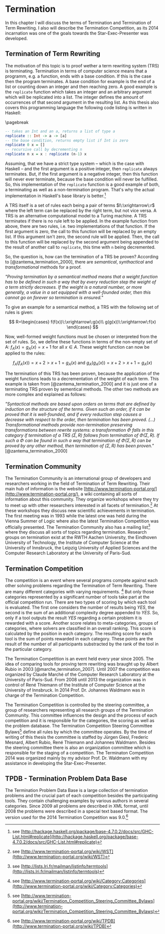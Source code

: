 # Termination

In this chapter I will discuss the terms of Termination and Termination of Term Rewriting. I also will describe the Termination Competition, as its 2014 incarnation was one of the goals towards the Star-Exec-Presenter was developed.

## Termination of Term Rewriting

The motivation of this topic is to proof wether a term rewriting system (TRS) is terminating. Termination in terms of computer science means that a programm, e.g. a function, ends with a base condition. If this is the case then the program terminates. A base condition for example is the end of a list or counting down an integer and then reaching zero. A good example is the `replicate` function which takes an integer and an arbitrary argument which will be replicated into a list. The integer defines the amount of occurrences of that second argument in the resulting list. As this thesis also covers this programming language the following code listing is written in Haskell:

\pagebreak

```haskell
-- takes an Int and an a, returns a list of type a
replicate :: Int -> a -> [a]
-- the base condition, returns empty list if Int is zero
replicate 0 x = []
-- recursive call by decrementing n
replicate n x = x : replicate (n-1) x
```

Assuming, that we have a strict type system – which is the case with Haskell – and the first argument is a positive integer, then `replicate` always terminates. But, if the first argument is a negative integer, then this function will never ever terminate, because the base condition will never be fulfilled. So, this implementation of the `replicate` function is a good example of both, a terminating as well as a non-termination program. That's why the actual implementation in Haskell's base library is better.[^replicate]

[^replicate]: see [http://hackage.haskell.org/package/base-4.7.0.2/docs/src/GHC-List.html#replicate](http://hackage.haskell.org/package/base-4.7.0.2/docs/src/GHC-List.html#replicate)

A TRS itself is a set of rules each being a pair of terms $l\:\xrightarrow\:r$ where the left term can be replaced by the right term, but not vice versa. A TRS is an alternative computational model to a Turing machine. A TRS terminates if there is no rule left to be applied. In the example function from above, there are two rules, i.e. two implementations of that function. If the first argument is zero, the call to this function will be replaced by an empty list. If this argument isn't zero, the second rule will be applied. Then, the call to this function will be replaced by the second argument being appended to the result of another call to `replicate`, this time with `n` being decremented.

So, the question is, how can the termination of a TRS be proven? According to [@zantema_termination_2000], there are _semantical_, _synthactical_ and _transformational_ methods for a proof.

_"Proving termination by a semantical method means that a weight function has to be defined in such a way that by every reduction step the weight of a term strictly decreases. If the weight is a natural number, or more generally, a value in a set equipped with a well-founded order, then this cannot go on forever so termination is ensured."_

To give an example for a semantical method, a TRS with the following set of rules is given:

$$
R=\begin{cases}
f(f(x))\:\xrightarrow\:g(x)\\
g(g(x))\:\xrightarrow\:f(x)
\end{cases}
$$

Now, well-formed weight functions must be chosen or interpreted from the set of rules. So, we define these functions in terms of the non-empty set of A: $f_{A}(x)=g_{A}(x)=x+1$ for all $x \in A$. These weight function can now be applied to the rules:

$$
f_{A}(f_{A}(x))=x+2 > x+1=g_{A}(x) \text{ and } g_{A}(g_{A}(x))=x+2 > x+1=g_{A}(x)
$$

The termination of this TRS has been proven, because the application of the weight functions leads to a decrementation of the weight of each term. This example is taken from [@zantema_termination_2000] and it is just one of a terminating TRS proven by sementical methods. The other two methods are more complex and explained as follows:

_"Syntactical methods are based upon orders on terms that are defined by induction on the structure of the terms. Given such an order, if it can be proved that it is well-founded, and if every reduction step causes a decrease with respect to the order, then termination has been proved. (...) Transformational methods provide non-termination preserving transformations between rewrite systems: a transformation $\Phi$ falls in this category if termination of a TRS $(\Sigma,R)$ follows from termination of $\Phi(\Sigma,R)$. If such a $\Phi$ can be found in such a way that termination of $\Phi(\Sigma,R)$ can be proved by any other method, then termination of $(\Sigma,R)$ has been proven."_ [@zantema_termination_2000]

## Termination Community

The Termination Community is an international group of developers and researchers working in the field of Termination of Term Rewriting. Their main hub of information is the website [http://www.termination-portal.org/](http://www.termination-portal.org/), a wiki containing all sorts of information about this community. They organize workshops where they try to meet up with other researchers interested in all facets of termination.[^wst] At these workshops they discuss new scientific achievements in termination. The first meeting was in 1993 while the latest one was held during the Vienna Summer of Logic where also the latest Termination Competition was officially presented. The Termination Community also has a mailing list[^termtools] where they discuss all sorts of topics regarding termination. Research groups on termination exist at the RWTH Aachen University, the Eindhoven University of Technology, the Institute of Computer Science at the University of Innsbruck, the Leipzig University of Applied Sciences and the Computer Research Laboratory at the University of Paris-Sud.

[^wst]: see [http://www.termination-portal.org/wiki/WST](http://www.termination-portal.org/wiki/WST)
[^termtools]: see [http://lists.lri.fr/mailman/listinfo/termtools](http://lists.lri.fr/mailman/listinfo/termtools)

## Termination Competition

The competition is an event where several programs compete against each other solving problems regarding the Termination of Term Rewriting. There are many different categories with varying requirements. [^categories] But only those categories represented by a significant number of tools take part at the official competition run. There are two types of scoring by which each tool is evaluated. The first one considers the number of results being _YES_, the second is the sum of an additional complexity degree appended to _YES_. So, only if a tool outputs the result _YES_ regarding a certain problem it is rewarded with a score. Another score relates to meta-categories, groups of categories, where solvers are classified in an overall ranking. This score is calculated by the position in each category. The resulting score for each tool is the sum of points rewarded in each category. These points are the result of the number of all participants substracted by the rank of the tool in the particular category.

The Termination Competition is an event held every year since 2005. The idea of comparing tools for proving term rewriting was braught up by Albert Rubio in 2003 [@marche_termination_2007]. Until 2007 the competition was organized by Claude Marché of the Computer Research Laboratory at the University of Paris-Sud. From 2008 until 2013 the organization was in control of René Thiemann of the Institute of Computer Science at the University of Innsbruck. In 2014 Prof. Dr. Johannes Waldmann was in charge of the Termination Competition.

[^categories]: see [http://www.termination-portal.org/wiki/Category:Categories](http://www.termination-portal.org/wiki/Category:Categories)

The Termination Competition is controlled by the steering committee, a group of researchers representing all research groups of the Termination Community. This committee influences the design and the process of each competition and it is responsible for the categories, the scoring as well as the problem database. The Termination Competition Steering Committee Bylaws[^bylaws] define all rules by which the committee operates. By the time of writing of this thesis the committee is staffed by Jürgen Giesl, Frederic Mesnard, Albert Rubio, René Thiemann and Johannes Waldmann. Besides the steering committee there is also an organization committee which is responsible for the staging of a competition. The Terminaton Competition 2014 was organized mainly by my advisor Prof. Dr. Waldmann with my assistance in developing the Star-Exec-Presenter.

[^bylaws]: see [http://www.termination-portal.org/wiki/Termination_Competition_Steering_Committee_Bylaws](http://www.termination-portal.org/wiki/Termination_Competition_Steering_Committee_Bylaws)

## TPDB - Termination Problem Data Base

The Termination Problem Data Base is a large collection of termination problems and the crucial part of each competition besides the participating tools. They contain challenging examples by various authors in several categories. Since 2009 all problems are described in XML format, until 2008 the problems were described in a special text based format. The version used for the 2014 Termination Competition was 9.0.[^tpdb]

[^tpdb]: see [http://www.termination-portal.org/wiki/TPDB](http://www.termination-portal.org/wiki/TPDB)
